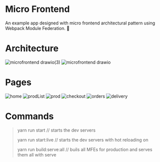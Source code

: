 # Micro Frontend
An example app designed with micro frontend architectural pattern using Webpack Module Federation. 🚀

# Architecture 

![microfrontend drawio(3)](https://github.com/kunalznk/react-micro-frontend/assets/50258809/dcae60c3-6ba2-4c8f-b168-6b883b0e8549)
![microfrontend drawio](https://github.com/kunalznk/react-micro-frontend/assets/50258809/e42582df-67fb-4573-aaea-382072e84328)

# Pages

![home](https://github.com/kunalznk/react-micro-frontend/assets/50258809/46b0ff0c-ef4f-4e74-ba2c-5a8422bf5aea)
![prodList](https://github.com/kunalznk/react-micro-frontend/assets/50258809/a7d0dcf6-d1a6-45ad-a91c-76c222661cd2)
![prod](https://github.com/kunalznk/react-micro-frontend/assets/50258809/aee7ae5c-ac57-410b-abae-625b65587ba6)
![checkout](https://github.com/kunalznk/react-micro-frontend/assets/50258809/f3ba61f3-d215-4793-88b4-a6951dff5f98)
![orders](https://github.com/kunalznk/react-micro-frontend/assets/50258809/db896115-f719-4e69-8d1c-dc3e1808e887)
![delivery](https://github.com/kunalznk/react-micro-frontend/assets/50258809/279ea315-19f0-431d-bbb4-980e3c3e0068)

# Commands
> yarn run start // starts the dev servers
> 
> yarn run start:live // starts the dev servers with hot reloading on
> 
> yarn run build:serve:all // buils all MFEs for production and serves them all with serve